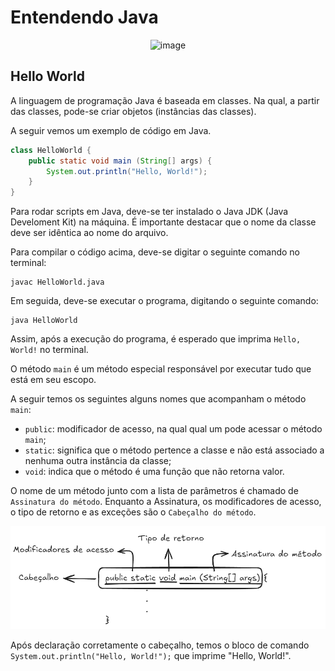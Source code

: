 # Entendendo Java

<div align="center">

![image](https://img.shields.io/badge/Java-ED8B00?style=for-the-badge&logo=java&logoColor=white)

</div>



## Hello World

A linguagem de programação Java é baseada em classes. Na qual, a partir das classes, pode-se criar objetos (instâncias das classes).

A seguir vemos um exemplo de código em Java.

```java
class HelloWorld {
    public static void main (String[] args) {
        System.out.println("Hello, World!");
    }
}
```

Para rodar scripts em Java, deve-se ter instalado o Java JDK (Java Develoment Kit) na máquina. É importante destacar que o nome da classe deve ser idêntica ao nome do arquivo.

Para compilar o código acima, deve-se digitar o seguinte comando no terminal:

```
javac HelloWorld.java
```

Em seguida, deve-se executar o programa, digitando o seguinte comando:

```
java HelloWorld
```

Assim, após a execução do programa, é esperado que imprima ```Hello, World!``` no terminal.

O método ```main``` é um método especial responsável por executar tudo que está em seu escopo.

A seguir temos os seguintes alguns nomes que acompanham o método ```main```:

- ```public```: modificador de acesso, na qual qual um pode acessar o método ```main```;
- ```static```: significa que o método pertence a classe e não está associado a nenhuma outra instância da classe;
- ```void```: indica que o método é uma função que não retorna valor.

O nome de um método junto com a lista de parâmetros é chamado de ```Assinatura do método```. Enquanto a Assinatura, os modificadores de acesso, o tipo de retorno e as exceções são o ```Cabeçalho do método```.

![Cabeçalho e Assinatura](./img/cabecalho.png)

Após declaração corretamente o cabeçalho, temos o bloco de comando ```System.out.println("Hello, World!");``` que imprime "Hello, World!".